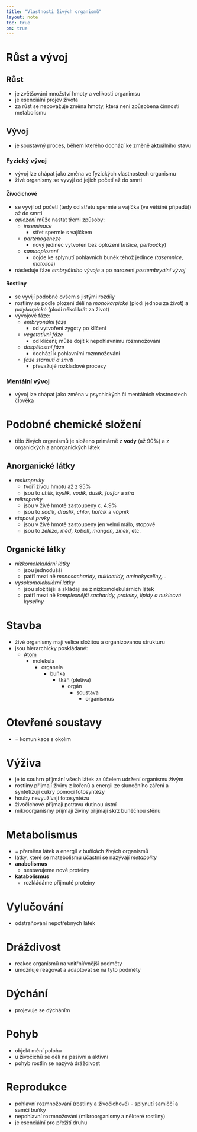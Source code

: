 ```yaml
---
title: "Vlastnosti živých organismů"
layout: note
toc: true
pm: true
---
```

# Růst a vývoj
## Růst
- je zvětšování množství hmoty a velikosti organimsu
- je esenciální projev života
- za růst se nepovažuje změna hmoty, která není způsobena činností metabolismu
## Vývoj
- je soustavný proces, během kterého dochází ke změně aktuálního stavu
### Fyzický vývoj
- vývoj lze chápat jako změna ve fyzických vlastnostech organismu
- živé organismy se vyvyjí od jejich početí až do smrti
#### Živočichové 
- se vyvjí od početí (tedy od střetu spermie a vajíčka (ve většině případů)) až do smrti
- _oplození_ může nastat třemi způsoby:
    - _inseminace_
        - střet spermie s vajíčkem
    - _partenogeneze_
        - nový jedinec vytvořen bez oplození (_mšice, perloočky_)
    - _samooplození_
        - dojde ke splynutí pohlavních buněk téhož jedince (_tasemnice, motolice_)
- následuje fáze _embryálního vývoje_ a po narození _postembryální vývoj_
#### Rostliny
- se vyvijí podobně ovšem s jistými rozdíly
- rostliny se podle plození dělí na _monokarpické_ (plodí jednou za život) a _polykarpické_ (plodí několikrát za život)
- vývojové fáze:
    - _embryonální fáze_
        - od vytvoření zygoty po klíčení
    - _vegetativní fáze_
        - od klíčení; může dojít k nepohlavnímu rozmnožování
    - _dospělostní fáze_
        - dochází k pohlavními rozmnožování
    - _fáze stárnutí a smrti_
        - převažujé rozkladové procesy
### Mentální vývoj
- vývoj lze chápat jako změna v psychických či mentálních vlastnostech člověka
# Podobné chemické složení
- tělo živých organismů je složeno primárně z **vody** (až 90%) a z organických a anorganických látek
## Anorganické látky
- _makroprvky_
    - tvoří živou hmotu až z 95%
    - jsou to _uhlík, kyslík, vodík, dusík, fosfor_ a _síra_
- _mikroprvky_
    - jsou v živé hmotě zastoupeny c. 4.9%
    - jsou to _sodík, draslík, chlor, hořčík_ a _vápník_
- _stopové prvky_
    - jsou v živé hmotě zastoupeny jen velmi málo, stopově
    - jsou to _železo, měď, kobalt, mangan, zinek_, etc.
## Organické látky
- _nízkomolekulární látky_
    - jsou jednodušší
    - patří mezi ně _monosacharidy, nukloetidy, aminokyseliny,..._
- _vysokomolekulární látky_ 
    - jsou složitější a skládají se z nízkomolekulárních látek
    - patří mezi ně _komplexnější sacharidy, proteiny, lipidy a nukleové kyseliny_
# Stavba
- živé organismy mají velice složitou a organizovanou strukturu
- jsou hierarchicky poskládané:
    - [Atom](/notes/research/chemistry/general-chemistry/atom)
        - molekula
            - organela
                - buňka
                    - tkáň (pletiva)
                        - orgán
                            - soustava
                                - organismus
# Otevřené soustavy
- = komunikace s okolím
# Výživa
- je to souhrn příjmání všech látek za účelem udržení organismu živým
- rostliny přijmají živiny z kořenů a energii ze slunečního záření a syntetizují cukry pomocí fotosyntézy
- houby nevyužívají fotosyntézu
- živočichové příjmají potravu dutinou ústní
- mikroorganismy příjmají živiny příjmají skrz buněčnou stěnu
# Metabolismus
- = přeměna látek a energií v buňkách živých organismů
- látky, které se matebolismu účastní se nazývají _metabolity_
- **anabolismus**
    - sestavujeme nové proteiny
- **katabolismus**
    - rozkládáme příjmuté proteiny
# Vylučování
- odstraňování nepotřebných látek
# Dráždivost
- reakce organismů na vnitřní/vnější podměty
- umožňuje reagovat a adaptovat se na tyto podměty
# Dýchání
- projevuje se dýcháním
# Pohyb
- objekt mění polohu
- u živočichů se dělí na pasivní a aktivní 
- pohyb rostlin se nazývá dráždivost
# Reprodukce
- pohlavní rozmnožování (rostliny a živočichové) - splynutí samiččí a samčí buňky
- nepohlavní rozmnožování (mikroorganismy a některé rostliny)
- je esenciální pro přežití druhu
